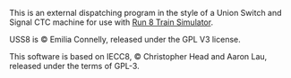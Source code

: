 This is an external dispatching program in the style of a Union Switch and Signal CTC machine for use with [Run
8 Train Simulator](http://run8studios.com/).

USS8 is © Emilia Connelly, released under the GPL V3 license.  

This software is based on IECC8, © Christopher Head and Aaron Lau, released under the terms of GPL-3.